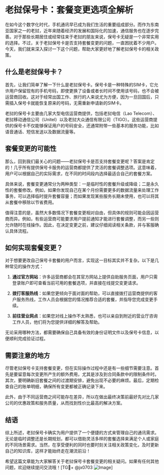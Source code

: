 # 老挝保号卡：套餐变更选项全解析

在如今这个数字化时代，手机通讯早已成为我们生活的重要组成部分。而作为东南亚国家之一的老挝，近年来随着经济的发展和国际化的加速，通信服务也在逐步完善。对于那些长期居住或经常往来于老挝的朋友来说，保号卡无疑是一个非常实用的选择。不过，关于老挝保号卡是否支持套餐变更的问题，一直困扰着不少用户。今天，我们就来深入探讨一下这个问题，帮助大家更好地了解老挝保号卡的相关政策。

## 什么是老挝保号卡？

首先，让我们简单了解一下什么是老挝保号卡。保号卡是一种特殊的SIM卡，它允许用户保留现有的手机号码，即使更换了设备或者长时间不使用该号码，也不会被运营商回收。这对于经常出国工作、旅行的人来说尤为方便，因为一旦回国后，只需插入保号卡就能恢复原来的号码，无需重新申请新的SIM卡。

老挝的保号卡主要由几家大型电信运营商提供，包括老挝电信（Lao Telecom）、老挝移动通信公司（Unitel）以及老挝大众通信有限公司（TIGO）。这些运营商提供的保号卡不仅能够保证用户的号码安全，还通常附带一些基本的服务功能，比如语音通话、短信发送以及数据流量等。

## 套餐变更的可能性

那么，回到我们最关心的问题——老挝保号卡是否支持套餐变更呢？答案是肯定的！几乎所有提供保号卡服务的运营商都提供了灵活的套餐调整选项。这意味着，用户可以根据自己的实际需求，在不同的时间段内选择最适合自己的套餐方案。

具体来说，套餐变更通常分为两种类型：一是临时性的套餐升级或降级；二是永久性的套餐修改。例如，如果你发现自己在某个月份需要更多的数据流量来处理工作事务，可以选择临时提升套餐容量；而如果发现某些服务长期未使用，也可以将其从套餐中移除以节省费用。

值得注意的是，虽然大多数情况下套餐变更相对自由，但具体的规则可能会因运营商而异。例如，有些运营商可能要求用户提前通知才能进行套餐调整，而另一些则允许随时在线操作。因此，在决定变更之前，建议仔细阅读相关条款，并与客服确认具体流程。

## 如何实现套餐变更？

对于想要更改自己保号卡套餐的用户而言，实现这一目标其实并不复杂。以下是几种常见的操作方式：

1. **通过官方网站**：许多运营商都会在其官方网站上提供自助服务页面，用户只需登录账户即可查看当前可用的套餐选项，并直接在线提交变更请求。
   
2. **拨打客服热线**：如果您更倾向于面对面的帮助，可以直接拨打运营商提供的客户服务热线，工作人员会根据您的情况推荐合适的套餐，并指导您完成变更手续。
   
3. **前往营业网点**：如果您对线上操作不太熟悉，也可以亲自到附近的营业厅咨询工作人员，他们将为您提供详细的解答及帮助。

无论采用哪种方法，都需要确保自己具备有效的身份证明文件以及保号卡信息，以便顺利完成验证过程。

## 需要注意的地方

尽管老挝保号卡支持套餐变更，但在实际操作过程中还是有一些细节需要注意。首先是要留意每次变更所产生的额外费用，尤其是涉及到合同条款中的限制条件时。其次，要明确新旧套餐之间的过渡期安排，避免出现不必要的麻烦。最后，定期检查自己的账单明细，确保所有变更都被正确记录下来。

此外，由于不同运营商之间可能存在差异，所以在做出最终决策前最好先对比几家公司的优惠政策和服务质量，从而找到性价比最高的解决方案。

## 结语

综上所述，老挝保号卡确实为用户提供了一个便捷的方式来管理自己的通讯需求。无论是临时调整还是长期规划，都可以借助灵活多样的套餐选择来满足个人或家庭的不同场景需求。当然，在享受便利的同时也要时刻关注相关政策变化，及时更新自己的知识库，这样才能始终走在潮流前沿！

希望这篇文章能为大家解答关于老挝保号卡套餐变更的相关疑问。如果有任何其他问题，欢迎继续提问交流哦！[TG💪+ @jx0703 ![Image](https://github.com/user-attachments/assets/dbca1d08-cadb-493c-b0ec-ad6f7a83f270)]